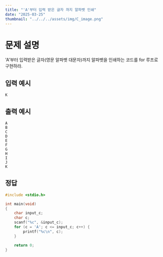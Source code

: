 ```yaml
---
title: "'A'부터 입력 받은 글자 까지 알파벳 인쇄" 
date: "2025-03-25"
thumbnail: "../../../assets/img/C_image.png"
---
```


# 문제 설명
'A'부터 입력받은 글자(영문 알파벳 대문자)까지 알파벳을 인쇄하는 코드를 for 루프로 구현하라.

## 입력 예시
```
K
```

## 출력 예시
```
A
B
C
D
E
F
G
H
I
J
K
```

## 정답
```c
#include <stdio.h>

int main(void)
{
	char input_c;
	char c;
	scanf("%c", &input_c);
	for (c = 'A'; c <= input_c; c++) {
		printf("%c\n", c);
	}

	return 0;
}
```

